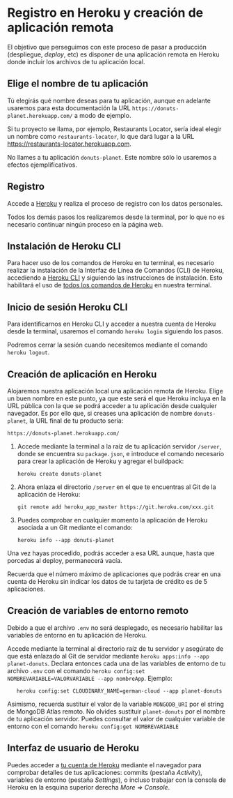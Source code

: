 
# Registro en Heroku y creación de aplicación remota

El objetivo  que perseguimos con este proceso de pasar a producción (despliegue, _deploy_, etc) es disponer de una aplicación remota en Heroku donde incluir los archivos de tu aplicación local.

## Elige el nombre de tu aplicación

Tú elegirás qué nombre deseas para tu aplicación, aunque en adelante usaremos para esta documentación la URL `https://donuts-planet.herokuapp.com/` a modo de ejemplo. 

Si tu proyecto se llama, por ejemplo, Restaurants Locator, sería ideal elegir un nombre como `restaurants-locator`, lo que dará lugar a la URL https://restaurants-locator.herokuapp.com.

No llames a tu aplicación `donuts-planet`. Este nombre sólo lo usaremos a efectos ejemplificativos.

## Registro 

Accede a [Heroku](https://www.heroku.com/) y realiza el proceso de registro con los datos personales.

Todos los demás pasos los realizaremos desde la terminal, por lo que no es necesario continuar ningún proceso en la página web.

## Instalación de Heroku CLI

Para hacer uso de los comandos de Heroku en tu terminal, es necesario realizar la instalación de la Interfaz de Línea de Comandos (CLI) de Heroku, accediendo a [Heroku CLI](https://devcenter.heroku.com/articles/heroku-cli) y siguiendo las instrucciones de instalación. 
Esto habilitará el uso de [todos los comandos de Heroku](https://devcenter.heroku.com/articles/heroku-cli-commands) en nuestra terminal.

## Inicio de sesión Heroku CLI

Para identificarnos en Heroku CLI y acceder a nuestra cuenta de Heroku desde la terminal, usaremos el comando `heroku login` siguiendo los pasos. 

Podremos cerrar la sesión cuando necesitemos mediante el comando `heroku logout`.

## Creación de aplicación en Heroku

Alojaremos nuestra aplicación local una aplicación remota de Heroku. Elige un buen nombre en este punto, ya que este será el que Heroku incluya en la URL pública con la que se podrá acceder a tu aplicación desde cualquier navegador. Es por ello que, si creases una aplicación de nombre `donuts-planet`, la URL final de tu producto sería:

    https://donuts-planet.herokuapp.com/
    
1. Accede mediante la terminal a la raíz de tu aplicación servidor `/server`, donde se encuentra su `package.json`, e introduce el comando necesario para crear la aplicación de Heroku y agregar el buildpack:

   ````
   heroku create donuts-planet
   ````

2. Ahora enlaza el directorio `/server` en el que te encuentras al Git de la aplicación de Heroku:

   ````
   git remote add heroku_app_master https://git.heroku.com/xxx.git
   ````

3. Puedes comprobar en cualquier momento la aplicación de Heroku asociada a un Git mediante el comando:

   ````
   heroku info --app donuts-planet
   ````
 
Una vez hayas procedido, podrás acceder a esa URL aunque, hasta que porcedas al deploy, permanecerá vacía.

Recuerda que el número máximo de aplicaciones que podrás crear en una cuenta de Heroku sin indicar los datos de tu tarjeta de crédito es de 5 aplicaciones.


## Creación de variables de entorno remoto

Debido a que el archivo `.env` no será desplegado, es necesario habilitar las variables de entorno en tu aplicación de Heroku.

Accede mediante la terminal al directorio raíz de tu servidor y asegúrate de que está enlazado al Git de servidor mediante `heroku apps:info --app planet-donuts`. Declara entonces cada una de las variables de entorno de tu archivo `.env` con el comando `heroku config:set NOMBREVARIABLE=VALORVARIABLE --app nombreApp`. Ejemplo:

       heroku config:set CLOUDINARY_NAME=german-cloud --app planet-donuts
  
Asimismo, recuerda sustituir el valor de la variable `MONGODB_URI` por el string de MongoDB Atlas remoto. No olvides sustituir `planet-donuts` por el nombre de tu aplicación servidor. Puedes consultar el valor de cualquier variable de entorno con el comando `heroku config:get NOMBREVARIABLE` 


## Interfaz de usuario de Heroku

Puedes acceder a [tu cuenta de Heroku](https://dashboard.heroku.com/apps) mediante el navegador para comprobar detalles de tus aplicaciones: commits (pestaña *Activity*), variables de entorno (pestaña *Settings*), o incluso trabajar con la consola de Heroku en la esquina superior derecha *More => Console*.
